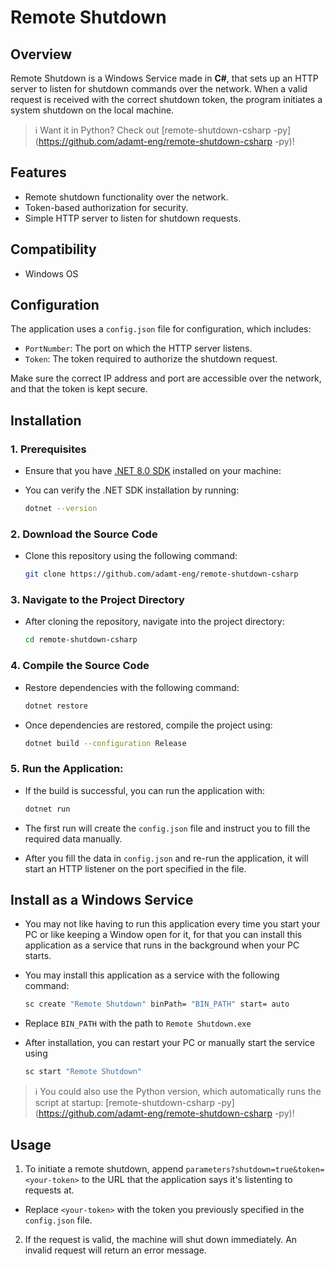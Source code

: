 # Remote Shutdown

## Overview
Remote Shutdown is a Windows Service made in **C#**, that sets up an HTTP server to listen for shutdown commands over the network. When a valid request is received with the correct shutdown token, the program initiates a system shutdown on the local machine.

> ℹ️ Want it in Python? Check out [remote-shutdown-csharp -py](https://github.com/adamt-eng/remote-shutdown-csharp -py)!

## Features
- Remote shutdown functionality over the network.
- Token-based authorization for security.
- Simple HTTP server to listen for shutdown requests.

## Compatibility
- Windows OS

## Configuration
The application uses a `config.json` file for configuration, which includes:
- `PortNumber`: The port on which the HTTP server listens.
- `Token`: The token required to authorize the shutdown request.

Make sure the correct IP address and port are accessible over the network, and that the token is kept secure.

## Installation

### 1. **Prerequisites**

- Ensure that you have [.NET 8.0 SDK](https://dotnet.microsoft.com/en-us/download/dotnet/8.0) installed on your machine:

- You can verify the .NET SDK installation by running:

  ```bash
  dotnet --version
  ```
### 2. **Download the Source Code**

- Clone this repository using the following command:

  ```bash
  git clone https://github.com/adamt-eng/remote-shutdown-csharp 
  ```

### 3. **Navigate to the Project Directory**

- After cloning the repository, navigate into the project directory:

  ```bash
  cd remote-shutdown-csharp 
  ```

### 4. **Compile the Source Code**

- Restore dependencies with the following command:

  ```bash
  dotnet restore
  ```

- Once dependencies are restored, compile the project using:

  ```bash
  dotnet build --configuration Release
  ```

### 5. **Run the Application:**

- If the build is successful, you can run the application with:

  ```bash
  dotnet run
  ```
- The first run will create the `config.json` file and instruct you to fill the required data manually.
- After you fill the data in `config.json` and re-run the application, it will start an HTTP listener on the port specified in the file.

## Install as a Windows Service

- You may not like having to run this application every time you start your PC or like keeping a Window open for it, for that you can install this application as a service that runs in the background when your PC starts.

- You may install this application as a service with the following command:

  ```bash
  sc create "Remote Shutdown" binPath= "BIN_PATH" start= auto
  ```
  
- Replace `BIN_PATH` with the path to `Remote Shutdown.exe`

- After installation, you can restart your PC or manually start the service using
  ```bash
  sc start "Remote Shutdown"
  ```

> ℹ️ You could also use the Python version, which automatically runs the script at startup: [remote-shutdown-csharp -py](https://github.com/adamt-eng/remote-shutdown-csharp -py)!

## Usage
1. To initiate a remote shutdown, append `parameters?shutdown=true&token=<your-token>` to the URL that the application says it's listenting to requests at.
  - Replace `<your-token>` with the token you previously specified in the `config.json` file.
2. If the request is valid, the machine will shut down immediately. An invalid request will return an error message.
